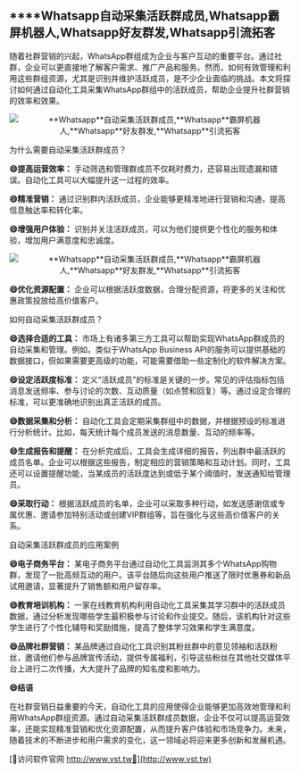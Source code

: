 ## ****Whatsapp**自动采集活跃群成员,**Whatsapp**霸屏机器人,**Whatsapp**好友群发,**Whatsapp**引流拓客**

随着社群营销的兴起，WhatsApp群组成为企业与客户互动的重要平台。通过社群，企业可以更直接地了解客户需求、推广产品和服务。然而，如何有效管理和利用这些群组资源，尤其是识别并维护活跃成员，是不少企业面临的挑战。本文将探讨如何通过自动化工具采集WhatsApp群组中的活跃成员，帮助企业提升社群营销的效率和效果。

 <center><img src="https://vst.tw/MP4/tuiguang/png/8.png" alt="**Whatsapp**自动采集活跃群成员,**Whatsapp**霸屏机器人,**Whatsapp**好友群发,**Whatsapp**引流拓客"></center>

为什么需要自动采集活跃群成员？

**😄提高运营效率：**
手动筛选和管理群成员不仅耗时费力，还容易出现遗漏和错误。自动化工具可以大幅提升这一过程的效率。

**😄精准营销：**
通过识别群内活跃成员，企业能够更精准地进行营销和沟通，提高信息触达率和转化率。

**😄增强用户体验：**
识别并关注活跃成员，可以为他们提供更个性化的服务和体验，增加用户满意度和忠诚度。

 <center><img src="https://vst.tw/MP4/tuiguang/png/4.png" alt="**Whatsapp**自动采集活跃群成员,**Whatsapp**霸屏机器人,**Whatsapp**好友群发,**Whatsapp**引流拓客"></center>

**😄优化资源配置：**
企业可以根据活跃度数据，合理分配资源，将更多的关注和优惠政策投放给高价值客户。

如何自动采集活跃群成员？

**😄选择合适的工具：**
市场上有诸多第三方工具可以帮助实现WhatsApp群成员的自动采集和管理。例如，类似于WhatsApp Business API的服务可以提供基础的数据接口，但如果需要更高级的功能，可能需要借助一些定制化的软件解决方案。

**😄设定活跃度标准：**
定义“活跃成员”的标准是关键的一步。常见的评估指标包括消息发送频率、参与讨论的次数、互动质量（如点赞和回复）等。通过设定合理的标准，可以更准确地识别出真正活跃的成员。

**😄数据采集和分析：**
自动化工具会定期采集群组中的数据，并根据预设的标准进行分析统计。比如，每天统计每个成员发送的消息数量、互动的频率等。

**😄生成报告和提醒：**
在分析完成后，工具会生成详细的报告，列出群中最活跃的成员名单。企业可以根据这些报告，制定相应的营销策略和互动计划。同时，工具还可以设置提醒功能，当某成员的活跃度达到或低于某个阈值时，发送通知给管理员。

**😄采取行动：**
根据活跃成员的名单，企业可以采取多种行动，如发送感谢信或专属优惠、邀请参加特别活动或创建VIP群组等，旨在强化与这些高价值客户的关系。

自动采集活跃群成员的应用案例

**😄电子商务平台：**
某电子商务平台通过自动化工具监测其多个WhatsApp购物群，发现了一批高频互动的用户。该平台随后向这些用户推送了限时优惠券和新品试用邀请，显著提升了销售额和用户留存率。

**😄教育培训机构：**
一家在线教育机构利用自动化工具采集其学习群中的活跃成员数据，通过分析发现哪些学生最积极参与讨论和作业提交。随后，该机构针对这些学生进行了个性化辅导和奖励措施，提高了整体学习效果和学生满意度。

**😄品牌社群营销：**
某品牌通过自动化工具识别其粉丝群中的意见领袖和活跃粉丝，邀请他们参与品牌宣传活动，提供专属福利，引导这些粉丝在其他社交媒体平台上进行二次传播，大大提升了品牌的知名度和影响力。

**😄结语**

在社群营销日益重要的今天，自动化工具的应用使得企业能够更加高效地管理和利用WhatsApp群组资源。通过自动采集活跃群成员数据，企业不仅可以提高运营效率，还能实现精准营销和优化资源配置，从而提升客户体验和市场竞争力。未来，随着技术的不断进步和用户需求的变化，这一领域必将迎来更多创新和发展机遇。


[👻访问软件官网 http://www.vst.tw👻](http://www.vst.tw)
